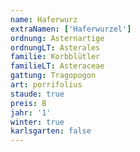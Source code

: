 ```yaml
---
name: Haferwurz
extraNamen: ['Haferwurzel']
ordnung: Asternartige
ordnungLT: Asterales
familie: Korbblütler
familieLT: Asteraceae
gattung: Tragopogon
art: porrifolius
staude: true
preis: B
jahr: '1'
winter: true
karlsgarten: false
---
```

